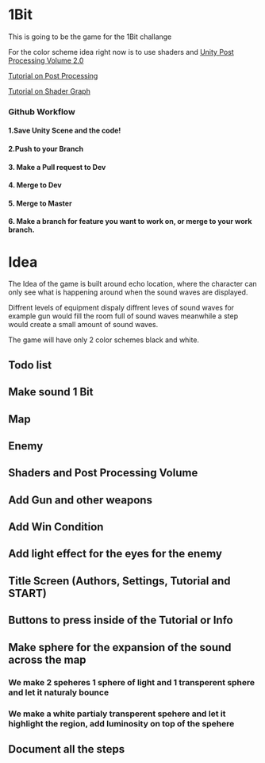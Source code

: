 # 1Bit
 
This is going to be the game for the 1Bit challange

For the color scheme idea right now is to use shaders and [Unity Post Processing Volume 2.0](https://docs.unity3d.com/Packages/com.unity.postprocessing@3.3/manual/index.html)

[Tutorial on Post Processing](https://www.youtube.com/watch?v=9tjYz6Ab0oc)

[Tutorial on Shader Graph](https://www.youtube.com/watch?v=VsUK9K6UbY4)


### Github Workflow
#### 1.Save Unity Scene and the code!
#### 2.Push to your Branch
#### 3. Make a Pull request to Dev
#### 4. Merge to Dev
#### 5. Merge to Master
#### 6. Make a branch for feature you want to work on, or merge to your work branch. 

# Idea

The Idea of the game is built around echo location, where the character can only see what is happening around when the sound waves are displayed.

Diffrent levels of equipment dispaly diffrent leves of sound waves for example gun would fill the room full of sound waves meanwhile a step would create a small amount of sound waves.

The game will have only 2 color schemes black and white.

## Todo list

## Make sound 1 Bit
## Map
## Enemy
## Shaders and Post Processing Volume
## Add Gun and other weapons
## Add Win Condition
## Add light effect for the eyes for the enemy
## Title Screen (Authors, Settings, Tutorial and START)
## Buttons to press inside of the Tutorial or Info
## Make sphere for the expansion of the sound across the map
### We make 2 speheres 1 sphere of light and 1 transperent sphere and let it naturaly bounce
### We make a white partialy transperent spehere and let it highlight the region, add luminosity on top of the spehere
## Document all the steps




